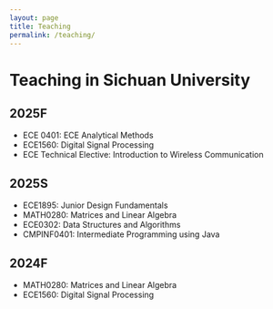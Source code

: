 ```yaml
---
layout: page
title: Teaching
permalink: /teaching/
---
```



#  Teaching in Sichuan University

## 2025F
- ECE 0401: ECE Analytical Methods
- ECE1560: Digital Signal Processing
- ECE Technical Elective: Introduction to Wireless Communication

  
## 2025S
- ECE1895: Junior Design Fundamentals
- MATH0280: Matrices and Linear Algebra
- ECE0302: Data Structures and Algorithms
- CMPINF0401: Intermediate Programming using Java
  
## 2024F
- MATH0280: Matrices and Linear Algebra
- ECE1560: Digital Signal Processing
  
